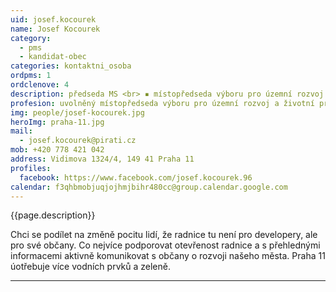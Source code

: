 ```yaml
---
uid: josef.kocourek
name: Josef Kocourek
category:
  - pms
  - kandidat-obec
categories: kontaktni_osoba    
ordpms: 1
ordclenove: 4
description: předseda MS <br> ▪ místopředseda výboru pro územní rozvoj a životní prostředí <br> ▪ člen komise pro strategické a územní plánování
profesion: uvolněný místopředseda výboru pro územní rozvoj a životní prostředí, člen Pirátů
img: people/josef-kocourek.jpg
heroImg: praha-11.jpg
mail:
  - josef.kocourek@pirati.cz
mob: +420 778 421 042
address: Vidimova 1324/4, 149 41 Praha 11
profiles:
  facebook: https://www.facebook.com/josef.kocourek.96
calendar: f3qhbmobjuqjojhmjbihr480cc@group.calendar.google.com
---
```


{{page.description}}

Chci se podílet na změně pocitu lidí, že radnice tu není pro developery, ale pro své občany. Co nejvíce podporovat otevřenost radnice a s přehlednými informacemi aktivně komunikovat s občany o rozvoji našeho města. Praha 11 úotřebuje více vodních prvků a zeleně.


---
